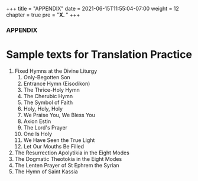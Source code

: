 +++
title = "APPENDIX"
date = 2021-06-15T11:55:04-07:00
weight = 12
chapter = true
pre = "<b>X. </b>"
+++

### APPENDIX

# Sample texts for Translation Practice

1. Fixed Hymns at the Divine Liturgy
    1. Only-Begotten Son
    1. Entrance Hymn (Eisodikon)
    1. The Thrice-Holy Hymn
    1. The Cherubic Hymn
    1. The Symbol of Faith
    1. Holy, Holy, Holy
    1. We Praise You, We Bless You
    1. Axion Estin
    1. The Lord's Prayer
    1. One Is Holy
    1. We Have Seen the True Light
    1. Let Our Mouths Be Filled
1. The Resurrection Apolytikia in the Eight Modes
1. The Dogmatic Theotokia in the Eight Modes
1. The Lenten Prayer of St Ephrem the Syrian
1. The Hymn of Saint Kassia
